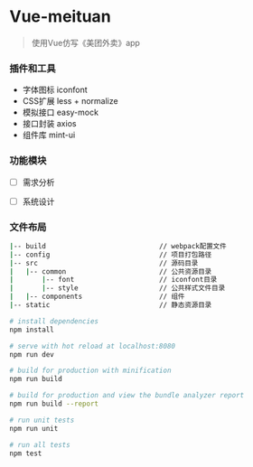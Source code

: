 # Vue-meituan


> 使用Vue仿写《美团外卖》app


### 插件和工具
* 字体图标 iconfont
* CSS扩展 less + normalize
* 模拟接口 easy-mock
* 接口封装 axios
* 组件库 mint-ui


### 功能模块
- [ ] 需求分析
- [ ] 系统设计


### 文件布局
``` bash
|-- build                            // webpack配置文件
|-- config                           // 项目打包路径
|-- src                              // 源码目录
|   |-- common                       // 公共资源目录
|       |-- font                     // iconfont目录
|       |-- style                    // 公共样式文件目录
|   |-- components                   // 组件
|-- static                           // 静态资源目录
```


``` bash
# install dependencies
npm install

# serve with hot reload at localhost:8080
npm run dev

# build for production with minification
npm run build

# build for production and view the bundle analyzer report
npm run build --report

# run unit tests
npm run unit

# run all tests
npm test
```
